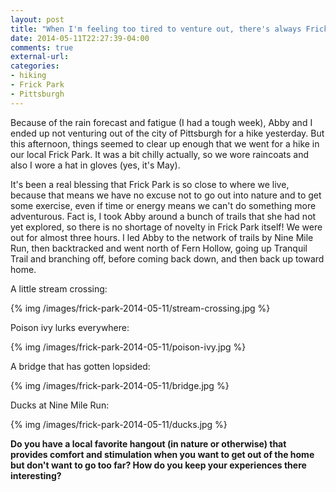 ```yaml
---
layout: post
title: "When I'm feeling too tired to venture out, there's always Frick Park"
date: 2014-05-11T22:27:39-04:00
comments: true
external-url: 
categories:
- hiking
- Frick Park
- Pittsburgh
---
```

Because of the rain forecast and fatigue (I had a tough week), Abby and I ended up not venturing out of the city of Pittsburgh for a hike yesterday. But this afternoon, things seemed to clear up enough that we went for a hike in our local Frick Park. It was a bit chilly actually, so we wore raincoats and also I wore a hat in gloves (yes, it's May).

It's been a real blessing that Frick Park is so close to where we live, because that means we have no excuse not to go out into nature and to get some exercise, even if time or energy means we can't do something more adventurous. Fact is, I took Abby around a bunch of trails that she had not yet explored, so there is no shortage of novelty in Frick Park itself! We were out for almost three hours. I led Abby to the network of trails by Nine Mile Run, then backtracked and went north of Fern Hollow, going up Tranquil Trail and branching off, before coming back down, and then back up toward home.

A little stream crossing:

{% img /images/frick-park-2014-05-11/stream-crossing.jpg %}

Poison ivy lurks everywhere:

{% img /images/frick-park-2014-05-11/poison-ivy.jpg %}

A bridge that has gotten lopsided:

{% img /images/frick-park-2014-05-11/bridge.jpg %}

Ducks at Nine Mile Run:

{% img /images/frick-park-2014-05-11/ducks.jpg %}

**Do you have a local favorite hangout (in nature or otherwise) that provides comfort and stimulation when you want to get out of the home but don't want to go too far? How do you keep your experiences there interesting?**
